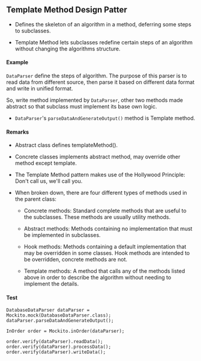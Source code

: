 ## Template Method Design Patter

- Defines the skeleton of an algorithm in a method, deferring some steps to subclasses. 

- Template Method lets subclasses redefine certain steps of an algorithm without changing the algorithms structure.

#### Example
`DataParser` define the steps of algorithm. The purpose of this parser is to read data from different source,
then parse it based on different data format and write in unified format.

So, write method implemented by `DataParser`, other two methods made abstract so that subclass must implement its 
base own logic.

- `DataParser`'s `parseDataAndGenerateOutput()` method is Template method.

#### Remarks

- Abstract class defines templateMethod().

- Concrete classes implements abstract method, may override other method except template.

- The Template Method pattern makes use of the Hollywood Principle: Don't call us, we'll call you.

- When broken down, there are four different types of methods used in the parent class: 

    - Concrete methods: Standard complete methods that are useful to the subclasses. These methods are usually utility methods.

    - Abstract methods: Methods containing no implementation that must be implemented in subclasses.

    - Hook methods: Methods containing a default implementation that may be overridden in some classes. Hook methods are intended to be overridden, concrete methods are not.

    - Template methods: A method that calls any of the methods listed above in order to describe the algorithm without needing to implement the details.

#### Test
```
DatabaseDataParser dataParser = Mockito.mock(DatabaseDataParser.class);
dataParser.parseDataAndGenerateOutput();

InOrder order = Mockito.inOrder(dataParser);

order.verify(dataParser).readData();
order.verify(dataParser).processData();
order.verify(dataParser).writeData();
```